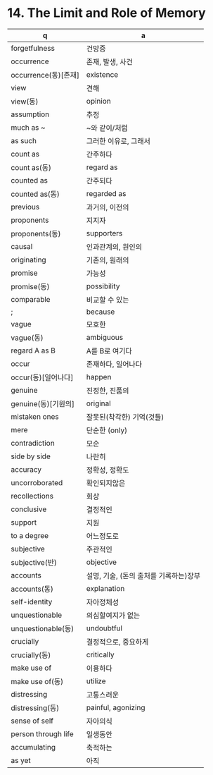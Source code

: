 # 14. The Limit and Role of Memory
 q  | a
--- | ---
forgetfulness		| 건망증
occurrence		| 존재, 발생, 사건
occurrence(동)[존재]	| existence
view		| 견해
view(동)	| opinion
assumption	| 추정
much as ~	| ~와 같이/처럼
as such		| 그러한 이유로, 그래서
count as	| 간주하다
count as(동)	| regard as
counted as	| 간주되다
counted as(동)		| regarded as
previous	| 과거의, 이전의
proponents	| 지지자
proponents(동)		| supporters
causal		| 인과관계의, 원인의
originating	| 기존의, 원래의
promise		| 가능성
promise(동)	| possibility
comparable	| 비교할 수 있는
;		| because
vague		| 모호한
vague(동)	| ambiguous
regard A as B		| A를 B로 여기다
occur		| 존재하다, 일어나다
occur(동)[일어나다]		| happen
genuine		| 진정한, 진품의
genuine(동)[기원의]	| original
mistaken ones		| 잘못된(착각한) 기억(것들)
mere		| 단순한 (only)
contradiction		| 모순
side by side		| 나란히
accuracy		| 정확성, 정확도
uncorroborated		| 확인되지않은
recollections		| 회상
conclusive		| 결정적인
support		| 지원
to a degree	| 어느정도로
subjective	| 주관적인
subjective(반)		| objective
accounts		| 설명, 기술, (돈의 출처를 기록하는)장부
accounts(동)	| explanation
self-identity		| 자아정체성
unquestionable		| 의심할여지가 없는
unquestionable(동)	| undoubtful
crucially		| 결정적으로, 중요하게
crucially(동)		| critically
make use of		| 이용하다
make use of(동)		| utilize
distressing		| 고통스러운
distressing(동)		| painful, agonizing
sense of self		| 자아의식
person through life	| 일생동안
accumulating		| 축적하는
as yet		| 아직
